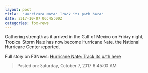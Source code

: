 ```yaml
---
layout: post
title:  "Hurricane Nate: Track its path here"
date: 2017-10-07 06:45:00Z
categories: fox-news
---
```


Gathering strength as it arrived in the Gulf of Mexico on Friday night, Tropical Storm Nate has now become Hurricane Nate, the National Hurricane Center reported.


Full story on F3News: [Hurricane Nate: Track its path here](http://www.f3nws.com/n/HNzcm)

> Posted on: Saturday, October 7, 2017 6:45:00 AM
